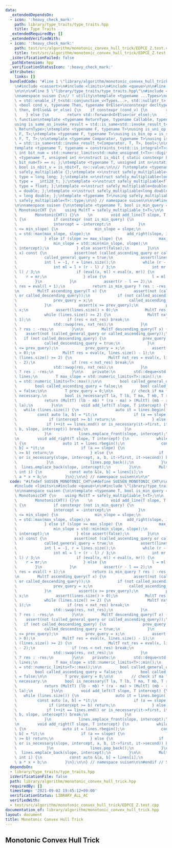```yaml
---
data:
  _extendedDependsOn:
  - icon: ':heavy_check_mark:'
    path: library/type_traits/type_traits.hpp
    title: Type Traits
  _extendedRequiredBy: []
  _extendedVerifiedWith:
  - icon: ':heavy_check_mark:'
    path: test/src/algorithm/monotonic_convex_hull_trick/EDPCE_Z.test.cpp
    title: test/src/algorithm/monotonic_convex_hull_trick/EDPCE_Z.test.cpp
  _isVerificationFailed: false
  _pathExtension: hpp
  _verificationStatusIcon: ':heavy_check_mark:'
  attributes:
    links: []
  bundledCode: "#line 1 \"library/algorithm/monotonic_convex_hull_trick.hpp\"\n\n\n\
    \n#include <cassert>\n#include <limits>\n#include <queue>\n\n#line 1 \"library/type_traits/type_traits.hpp\"\
    \n\n\n\n#line 5 \"library/type_traits/type_traits.hpp\"\n#include <type_traits>\n\
    \nnamespace suisen {\n// ! utility\ntemplate <typename ...Types>\nusing constraints_t\
    \ = std::enable_if_t<std::conjunction_v<Types...>, std::nullptr_t>;\ntemplate\
    \ <bool cond_v, typename Then, typename OrElse>\nconstexpr decltype(auto) constexpr_if(Then&&\
    \ then, OrElse&& or_else) {\n    if constexpr (cond_v) {\n        return std::forward<Then>(then);\n\
    \    } else {\n        return std::forward<OrElse>(or_else);\n    }\n}\n\n// !\
    \ function\ntemplate <typename ReturnType, typename Callable, typename ...Args>\n\
    using is_same_as_invoke_result = std::is_same<std::invoke_result_t<Callable, Args...>,\
    \ ReturnType>;\ntemplate <typename F, typename T>\nusing is_uni_op = is_same_as_invoke_result<T,\
    \ F, T>;\ntemplate <typename F, typename T>\nusing is_bin_op = is_same_as_invoke_result<T,\
    \ F, T, T>;\n\ntemplate <typename Comparator, typename T>\nusing is_comparator\
    \ = std::is_same<std::invoke_result_t<Comparator, T, T>, bool>;\n\n// ! integral\n\
    template <typename T, typename = constraints_t<std::is_integral<T>>>\nconstexpr\
    \ int bit_num = std::numeric_limits<std::make_unsigned_t<T>>::digits;\ntemplate\
    \ <typename T, unsigned int n>\nstruct is_nbit { static constexpr bool value =\
    \ bit_num<T> == n; };\ntemplate <typename T, unsigned int n>\nstatic constexpr\
    \ bool is_nbit_v = is_nbit<T, n>::value;\n\n// ?\ntemplate <typename T>\nstruct\
    \ safely_multipliable {};\ntemplate <>\nstruct safely_multipliable<int> { using\
    \ type = long long; };\ntemplate <>\nstruct safely_multipliable<long long> { using\
    \ type = __int128_t; };\ntemplate <>\nstruct safely_multipliable<float> { using\
    \ type = float; };\ntemplate <>\nstruct safely_multipliable<double> { using type\
    \ = double; };\ntemplate <>\nstruct safely_multipliable<long double> { using type\
    \ = long double; };\ntemplate <typename T>\nusing safely_multipliable_t = typename\
    \ safely_multipliable<T>::type;\n\n} // namespace suisen\n\n\n#line 9 \"library/algorithm/monotonic_convex_hull_trick.hpp\"\
    \n\nnamespace suisen {\n\ntemplate <typename T, bool is_min_query = true>\nclass\
    \ MonotonicCHT {\n    using MultT = safely_multipliable_t<T>;\n\n    public:\n\
    \        MonotonicCHT() {}\n    \n        void add_line(T slope, T intercept)\
    \ {\n            if constexpr (not is_min_query) {\n                slope = -slope;\n\
    \                intercept = -intercept;\n            }\n            if (slope\
    \ <= min_slope) {\n                min_slope = slope;\n                max_slope\
    \ = std::max(max_slope, slope);\n                add_right(slope, intercept);\n\
    \            } else if (slope >= max_slope) {\n                max_slope = slope;\n\
    \                min_slope = std::min(min_slope, slope);\n                add_left(slope,\
    \ intercept);\n            } else assert(false);\n        }\n\n        MultT query(T\
    \ x) const {\n            assert(not (called_ascending_query or called_descending_query));\n\
    \            called_general_query = true;\n            assert(lines.size() > 0);\n\
    \            int l = -1, r = lines.size();\n            while (r - l >= 3) {\n\
    \                int ml = l + (r - l) / 3;\n                int mr = r - (r -\
    \ l) / 3;\n                if (eval(x, ml) < eval(x, mr)) {\n                \
    \    r = mr;\n                } else {\n                    l = ml;\n        \
    \        }\n            }\n            assert(r - l == 2);\n            MultT\
    \ res = eval(l + 1);\n            return is_min_query ? res : -res;\n        }\n\
    \n        MultT ascending_query(T x) {\n            assert(not (called_general_query\
    \ or called_descending_query));\n            if (not called_ascending_query) {\n\
    \                prev_query = x;\n                called_ascending_query = true;\n\
    \            }\n            assert(x >= prev_query);\n            prev_query =\
    \ x;\n            assert(lines.size() > 0);\n            MultT res = eval(x, 0);\n\
    \            while (lines.size() >= 2) {\n                MultT nxt_res = eval(x,\
    \ 1);\n                if (res < nxt_res) break;\n                lines.pop_front();\n\
    \                std::swap(res, nxt_res);\n            }\n            return is_min_query\
    \ ? res : -res;\n        }\n\n        MultT descending_query(T x) {\n        \
    \    assert(not (called_general_query or called_ascending_query));\n         \
    \   if (not called_descending_query) {\n                prev_query = x;\n    \
    \            called_descending_query = true;\n            }\n            assert(x\
    \ <= prev_query);\n            prev_query = x;\n            assert(lines.size()\
    \ > 0);\n            MultT res = eval(x, lines.size() - 1);\n            while\
    \ (lines.size() >= 2) {\n                MultT nxt_res = eval(x, lines.size()\
    \ - 2);\n                if (res < nxt_res) break;\n                lines.pop_back();\n\
    \                std::swap(res, nxt_res);\n            }\n            return is_min_query\
    \ ? res : -res;\n        }\n\n    private:\n        std::deque<std::pair<T, T>>\
    \ lines;\n        T max_slope = std::numeric_limits<T>::min();\n        T min_slope\
    \ = std::numeric_limits<T>::max();\n\n        bool called_general_query = false;\n\
    \        bool called_ascending_query = false;\n        bool called_descending_query\
    \ = false;\n\n        T prev_query = 0;\n\n        // check if ma * x + mb is\
    \ necessary.\n        bool is_necessary(T la, T lb, T ma, T mb, T ra, T rb) {\n\
    \            return (MultT) (lb - mb) * (ra - ma) > (MultT) (mb - rb) * (ma -\
    \ la);\n        }\n\n        void add_left(T slope, T intercept) {\n         \
    \   while (lines.size()) {\n                auto it = lines.begin();\n       \
    \         const auto [a, b] = *it;\n                if (a == slope) {\n      \
    \              if (intercept >= b) return;\n                } else {\n       \
    \             if (++it == lines.end() or is_necessary(it->first, it->second, a,\
    \ b, slope, intercept)) break;\n                }\n                lines.pop_front();\n\
    \            }\n            lines.emplace_front(slope, intercept);\n        }\n\
    \n        void add_right(T slope, T intercept) {\n            while (lines.size())\
    \ {\n                auto it = lines.rbegin();\n                const auto [a,\
    \ b] = *it;\n                if (a == slope) {\n                    if (intercept\
    \ >= b) return;\n                } else {\n                    if (++it == lines.rend()\
    \ or is_necessary(slope, intercept, a, b, it->first, it->second)) break;\n   \
    \             }\n                lines.pop_back();\n            }\n          \
    \  lines.emplace_back(slope, intercept);\n        }\n\n        MultT eval(T x,\
    \ int i) {\n            const auto &[a, b] = lines[i];\n            return (MultT)\
    \ a * x + b;\n        }\n};\n\n} // namespace suisen\n\n\n"
  code: "#ifndef SUISEN_MONOTONIC_CHT\n#define SUISEN_MONOTONIC_CHT\n\n#include <cassert>\n\
    #include <limits>\n#include <queue>\n\n#include \"library/type_traits/type_traits.hpp\"\
    \n\nnamespace suisen {\n\ntemplate <typename T, bool is_min_query = true>\nclass\
    \ MonotonicCHT {\n    using MultT = safely_multipliable_t<T>;\n\n    public:\n\
    \        MonotonicCHT() {}\n    \n        void add_line(T slope, T intercept)\
    \ {\n            if constexpr (not is_min_query) {\n                slope = -slope;\n\
    \                intercept = -intercept;\n            }\n            if (slope\
    \ <= min_slope) {\n                min_slope = slope;\n                max_slope\
    \ = std::max(max_slope, slope);\n                add_right(slope, intercept);\n\
    \            } else if (slope >= max_slope) {\n                max_slope = slope;\n\
    \                min_slope = std::min(min_slope, slope);\n                add_left(slope,\
    \ intercept);\n            } else assert(false);\n        }\n\n        MultT query(T\
    \ x) const {\n            assert(not (called_ascending_query or called_descending_query));\n\
    \            called_general_query = true;\n            assert(lines.size() > 0);\n\
    \            int l = -1, r = lines.size();\n            while (r - l >= 3) {\n\
    \                int ml = l + (r - l) / 3;\n                int mr = r - (r -\
    \ l) / 3;\n                if (eval(x, ml) < eval(x, mr)) {\n                \
    \    r = mr;\n                } else {\n                    l = ml;\n        \
    \        }\n            }\n            assert(r - l == 2);\n            MultT\
    \ res = eval(l + 1);\n            return is_min_query ? res : -res;\n        }\n\
    \n        MultT ascending_query(T x) {\n            assert(not (called_general_query\
    \ or called_descending_query));\n            if (not called_ascending_query) {\n\
    \                prev_query = x;\n                called_ascending_query = true;\n\
    \            }\n            assert(x >= prev_query);\n            prev_query =\
    \ x;\n            assert(lines.size() > 0);\n            MultT res = eval(x, 0);\n\
    \            while (lines.size() >= 2) {\n                MultT nxt_res = eval(x,\
    \ 1);\n                if (res < nxt_res) break;\n                lines.pop_front();\n\
    \                std::swap(res, nxt_res);\n            }\n            return is_min_query\
    \ ? res : -res;\n        }\n\n        MultT descending_query(T x) {\n        \
    \    assert(not (called_general_query or called_ascending_query));\n         \
    \   if (not called_descending_query) {\n                prev_query = x;\n    \
    \            called_descending_query = true;\n            }\n            assert(x\
    \ <= prev_query);\n            prev_query = x;\n            assert(lines.size()\
    \ > 0);\n            MultT res = eval(x, lines.size() - 1);\n            while\
    \ (lines.size() >= 2) {\n                MultT nxt_res = eval(x, lines.size()\
    \ - 2);\n                if (res < nxt_res) break;\n                lines.pop_back();\n\
    \                std::swap(res, nxt_res);\n            }\n            return is_min_query\
    \ ? res : -res;\n        }\n\n    private:\n        std::deque<std::pair<T, T>>\
    \ lines;\n        T max_slope = std::numeric_limits<T>::min();\n        T min_slope\
    \ = std::numeric_limits<T>::max();\n\n        bool called_general_query = false;\n\
    \        bool called_ascending_query = false;\n        bool called_descending_query\
    \ = false;\n\n        T prev_query = 0;\n\n        // check if ma * x + mb is\
    \ necessary.\n        bool is_necessary(T la, T lb, T ma, T mb, T ra, T rb) {\n\
    \            return (MultT) (lb - mb) * (ra - ma) > (MultT) (mb - rb) * (ma -\
    \ la);\n        }\n\n        void add_left(T slope, T intercept) {\n         \
    \   while (lines.size()) {\n                auto it = lines.begin();\n       \
    \         const auto [a, b] = *it;\n                if (a == slope) {\n      \
    \              if (intercept >= b) return;\n                } else {\n       \
    \             if (++it == lines.end() or is_necessary(it->first, it->second, a,\
    \ b, slope, intercept)) break;\n                }\n                lines.pop_front();\n\
    \            }\n            lines.emplace_front(slope, intercept);\n        }\n\
    \n        void add_right(T slope, T intercept) {\n            while (lines.size())\
    \ {\n                auto it = lines.rbegin();\n                const auto [a,\
    \ b] = *it;\n                if (a == slope) {\n                    if (intercept\
    \ >= b) return;\n                } else {\n                    if (++it == lines.rend()\
    \ or is_necessary(slope, intercept, a, b, it->first, it->second)) break;\n   \
    \             }\n                lines.pop_back();\n            }\n          \
    \  lines.emplace_back(slope, intercept);\n        }\n\n        MultT eval(T x,\
    \ int i) {\n            const auto &[a, b] = lines[i];\n            return (MultT)\
    \ a * x + b;\n        }\n};\n\n} // namespace suisen\n\n#endif // SUISEN_MONOTONIC_CHT\n"
  dependsOn:
  - library/type_traits/type_traits.hpp
  isVerificationFile: false
  path: library/algorithm/monotonic_convex_hull_trick.hpp
  requiredBy: []
  timestamp: '2021-09-02 19:45:12+09:00'
  verificationStatus: LIBRARY_ALL_AC
  verifiedWith:
  - test/src/algorithm/monotonic_convex_hull_trick/EDPCE_Z.test.cpp
documentation_of: library/algorithm/monotonic_convex_hull_trick.hpp
layout: document
title: Monotonic Convex Hull Trick
---
```

## Monotonic Convex Hull Trick
